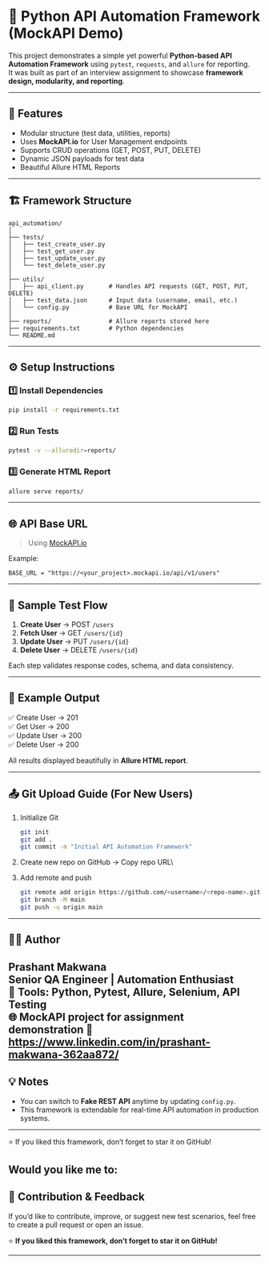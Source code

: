 # 🧪 Python API Automation Framework (MockAPI Demo)

This project demonstrates a simple yet powerful **Python-based API
Automation Framework** using `pytest`, `requests`, and `allure` for
reporting.\
It was built as part of an interview assignment to showcase **framework
design, modularity, and reporting**.

------------------------------------------------------------------------

## 🚀 Features

-   Modular structure (test data, utilities, reports)
-   Uses **MockAPI.io** for User Management endpoints
-   Supports CRUD operations (GET, POST, PUT, DELETE)
-   Dynamic JSON payloads for test data
-   Beautiful Allure HTML Reports

------------------------------------------------------------------------

## 🏗️ Framework Structure

    api_automation/
    │
    ├── tests/
    │   ├── test_create_user.py
    │   ├── test_get_user.py
    │   ├── test_update_user.py
    │   └── test_delete_user.py
    │
    ├── utils/
    │   ├── api_client.py       # Handles API requests (GET, POST, PUT, DELETE)
    │   ├── test_data.json      # Input data (username, email, etc.)
    │   └── config.py           # Base URL for MockAPI
    │
    ├── reports/                # Allure reports stored here
    ├── requirements.txt        # Python dependencies
    └── README.md

------------------------------------------------------------------------

## ⚙️ Setup Instructions

### 1️⃣ Install Dependencies

``` bash
pip install -r requirements.txt
```

### 2️⃣ Run Tests

``` bash
pytest -v --alluredir=reports/
```

### 3️⃣ Generate HTML Report

``` bash
allure serve reports/
```

------------------------------------------------------------------------

## 🌐 API Base URL

> Using [MockAPI.io](https://mockapi.io)

Example:

    BASE_URL = "https://<your_project>.mockapi.io/api/v1/users"

------------------------------------------------------------------------

## 🧠 Sample Test Flow

1.  **Create User** → POST `/users`
2.  **Fetch User** → GET `/users/{id}`
3.  **Update User** → PUT `/users/{id}`
4.  **Delete User** → DELETE `/users/{id}`

Each step validates response codes, schema, and data consistency.

------------------------------------------------------------------------

## 🧩 Example Output

✅ Create User → 201\
✅ Get User → 200\
✅ Update User → 200\
✅ Delete User → 200

All results displayed beautifully in **Allure HTML report**.

------------------------------------------------------------------------

## 📤 Git Upload Guide (For New Users)

1.  Initialize Git

    ``` bash
    git init
    git add .
    git commit -m "Initial API Automation Framework"
    ```

2.  Create new repo on GitHub → Copy repo URL\

3.  Add remote and push

    ``` bash
    git remote add origin https://github.com/<username>/<repo-name>.git
    git branch -M main
    git push -u origin main
    ```

------------------------------------------------------------------------

## 👨‍💻 Author

**Prashant Makwana**\
Senior QA Engineer \| Automation Enthusiast\
🧰 Tools: Python, Pytest, Allure, Selenium, API Testing\
🌐 MockAPI project for assignment demonstration
💼 https://www.linkedin.com/in/prashant-makwana-362aa872/
------------------------------------------------------------------------

## 💡 Notes

-   You can switch to **Fake REST API** anytime by updating `config.py`.
-   This framework is extendable for real-time API automation in
    production systems.

------------------------------------------------------------------------

⭐ If you liked this framework, don’t forget to star it on GitHub!

Would you like me to:  
---

## 💫 Contribution & Feedback
If you’d like to contribute, improve, or suggest new test scenarios, feel free to create a pull request or open an issue.  

⭐ **If you liked this framework, don’t forget to star it on GitHub!**

---